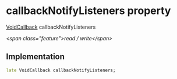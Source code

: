 


# callbackNotifyListeners property







[VoidCallback](https:api.flutter.dev/flutter/dart-ui/VoidCallback.html) callbackNotifyListeners
  
_\<span class="feature"\>read / write\</span\>_






## Implementation

```dart
late VoidCallback callbackNotifyListeners;
```







